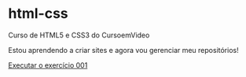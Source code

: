 # html-css
 Curso de HTML5 e CSS3 do CursoemVideo

 Estou aprendendo a criar sites e agora vou gerenciar meu repositórios!

 <a href="https://sebastiaoparedes.github.io/html-css/exercícios/ex001/index.html">Executar o exercício 001</a>
